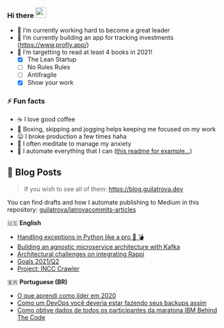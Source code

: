 ### Hi there <a href="https://www.gautamkrishnar.com/"><img src="https://media.giphy.com/media/hvRJCLFzcasrR4ia7z/giphy.gif" width="25px"></a>

- 🎯 I’m currently working hard to become a great leader
- 💱 I’m currently building an app for tracking investments (https://www.profly.app/)
- 🌱 I’m targetting to read at least 4 books in 2021!
   - [x] The Lean Startup
   - [ ] No Rules Rules
   - [ ] Antifragile
   - [x] Show your work

### ⚡ Fun facts

- ☕ I love good coffee
- 🥊 Boxing, skipping and jogging helps keeping me focused on my work
- 😛 I broke production a few times haha
- 🧘 I often meditate to manage my anxiety
- 🤖 I automate everything that I can ([this readme for example...](https://github.com/guilatrova/guilatrova))


## 📝 Blog Posts

> If you wish to see all of them: https://blog.guilatrova.dev

You can find drafts and how I automate publishing to Medium in this repository: [guilatrova/latrovacommits-articles](https://github.com/guilatrova/latrovacommits-articles)

🇺🇸 **English**
<!-- PERSONAL_BLOG:START -->
- [Handling exceptions in Python like a pro 🐍 💣](https://blog.guilatrova.dev/handling-exceptions-in-python-like-a-pro/)
- [Building an agnostic microservice architecture with Kafka](https://blog.guilatrova.dev/building-an-agnostic-microservice-architecture-with-kafka/)
- [Architectural challenges on integrating Rappi](https://blog.guilatrova.dev/architectural-challenges-on-integrating-rappi/)
- [Goals 2021/Q2](https://blog.guilatrova.dev/goals-q2-2021/)
- [Project: INCC Crawler](https://blog.guilatrova.dev/project-incc-crawler/)
<!-- PERSONAL_BLOG:END -->

🇧🇷 **Portuguese (BR)**
<!-- MEDIUM-BR:START -->
- [O que aprendi como líder em 2020](https://guilatrova.medium.com/o-que-aprendi-como-l%C3%ADder-em-2020-39b125f7176b?source=rss-d7e46d8b9f7b------2)
- [Como um DevOps você deveria estar fazendo seus backups assim](https://guilatrova.medium.com/como-um-devops-voc%C3%AA-deveria-estar-fazendo-seus-backups-assim-517ad7c1b3c6?source=rss-d7e46d8b9f7b------2)
- [Como obtive dados de todos os participantes da maratona IBM Behind The Code](https://guilatrova.medium.com/como-obtive-dados-de-todos-os-participantes-da-maratona-ibm-behind-the-code-fd2038f5a187?source=rss-d7e46d8b9f7b------2)
<!-- MEDIUM-BR:END -->
